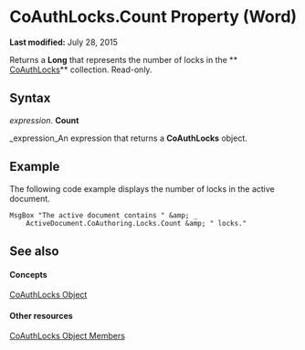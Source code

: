 
# CoAuthLocks.Count Property (Word)

 **Last modified:** July 28, 2015

Returns a  **Long** that represents the number of locks in the ** [CoAuthLocks](589763ed-8463-6988-3817-9c2152506d16.md)** collection. Read-only.

## Syntax

 _expression_. **Count**

 _expression_An expression that returns a  **CoAuthLocks** object.


## Example

The following code example displays the number of locks in the active document.


```
MsgBox "The active document contains " &amp; _ 
    ActiveDocument.CoAuthoring.Locks.Count &amp; " locks."
```


## See also


#### Concepts


 [CoAuthLocks Object](589763ed-8463-6988-3817-9c2152506d16.md)
#### Other resources


 [CoAuthLocks Object Members](8ed97f6f-7fc1-f78c-6195-ac4e46e69921.md)
